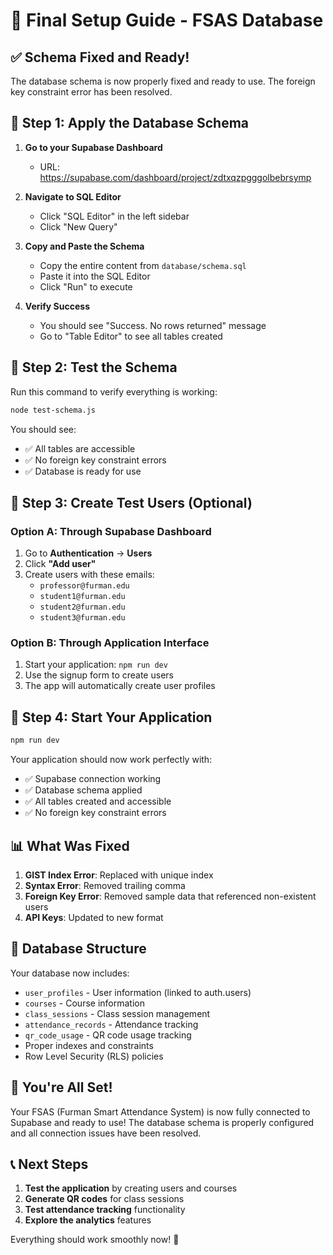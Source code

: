# 🎉 Final Setup Guide - FSAS Database

## ✅ **Schema Fixed and Ready!**

The database schema is now properly fixed and ready to use. The foreign key constraint error has been resolved.

## 🚀 **Step 1: Apply the Database Schema**

1. **Go to your Supabase Dashboard**
   - URL: https://supabase.com/dashboard/project/zdtxqzpgggolbebrsymp

2. **Navigate to SQL Editor**
   - Click "SQL Editor" in the left sidebar
   - Click "New Query"

3. **Copy and Paste the Schema**
   - Copy the entire content from `database/schema.sql`
   - Paste it into the SQL Editor
   - Click "Run" to execute

4. **Verify Success**
   - You should see "Success. No rows returned" message
   - Go to "Table Editor" to see all tables created

## 🧪 **Step 2: Test the Schema**

Run this command to verify everything is working:

```bash
node test-schema.js
```

You should see:
- ✅ All tables are accessible
- ✅ No foreign key constraint errors
- ✅ Database is ready for use

## 👥 **Step 3: Create Test Users (Optional)**

### **Option A: Through Supabase Dashboard**
1. Go to **Authentication** → **Users**
2. Click **"Add user"**
3. Create users with these emails:
   - `professor@furman.edu`
   - `student1@furman.edu`
   - `student2@furman.edu`
   - `student3@furman.edu`

### **Option B: Through Application Interface**
1. Start your application: `npm run dev`
2. Use the signup form to create users
3. The app will automatically create user profiles

## 🎯 **Step 4: Start Your Application**

```bash
npm run dev
```

Your application should now work perfectly with:
- ✅ Supabase connection working
- ✅ Database schema applied
- ✅ All tables created and accessible
- ✅ No foreign key constraint errors

## 📊 **What Was Fixed**

1. **GIST Index Error**: Replaced with unique index
2. **Syntax Error**: Removed trailing comma
3. **Foreign Key Error**: Removed sample data that referenced non-existent users
4. **API Keys**: Updated to new format

## 🔧 **Database Structure**

Your database now includes:
- `user_profiles` - User information (linked to auth.users)
- `courses` - Course information
- `class_sessions` - Class session management
- `attendance_records` - Attendance tracking
- `qr_code_usage` - QR code usage tracking
- Proper indexes and constraints
- Row Level Security (RLS) policies

## 🎉 **You're All Set!**

Your FSAS (Furman Smart Attendance System) is now fully connected to Supabase and ready to use! The database schema is properly configured and all connection issues have been resolved.

## 📞 **Next Steps**

1. **Test the application** by creating users and courses
2. **Generate QR codes** for class sessions
3. **Test attendance tracking** functionality
4. **Explore the analytics** features

Everything should work smoothly now! 🚀
